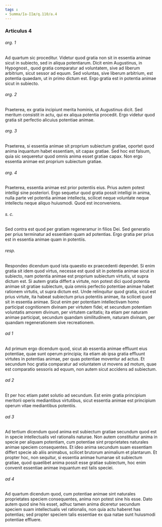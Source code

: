```yaml
---
tags : 
- Summa/Ia-IIæ/q.110/a.4
---
```


### Articulus 4

###### arg. 1
Ad quartum sic proceditur. Videtur quod gratia non sit in essentia animae sicut in subiecto, sed in aliqua potentiarum. Dicit enim Augustinus, in Hypognost., quod gratia comparatur ad voluntatem, sive ad liberum arbitrium, sicut sessor ad equum. Sed voluntas, sive liberum arbitrium, est potentia quaedam, ut in primo dictum est. Ergo gratia est in potentia animae sicut in subiecto.

###### arg. 2
Praeterea, ex gratia incipiunt merita hominis, ut Augustinus dicit. Sed meritum consistit in actu, qui ex aliqua potentia procedit. Ergo videtur quod gratia sit perfectio alicuius potentiae animae.

###### arg. 3
Praeterea, si essentia animae sit proprium subiectum gratiae, oportet quod anima inquantum habet essentiam, sit capax gratiae. Sed hoc est falsum, quia sic sequeretur quod omnis anima esset gratiae capax. Non ergo essentia animae est proprium subiectum gratiae.

###### arg. 4
Praeterea, essentia animae est prior potentiis eius. Prius autem potest intelligi sine posteriori. Ergo sequetur quod gratia possit intelligi in anima, nulla parte vel potentia animae intellecta, scilicet neque voluntate neque intellectu neque aliquo huiusmodi. Quod est inconveniens.

###### s. c.
Sed contra est quod per gratiam regeneramur in filios Dei. Sed generatio per prius terminatur ad essentiam quam ad potentias. Ergo gratia per prius est in essentia animae quam in potentiis.

###### resp.
Respondeo dicendum quod ista quaestio ex praecedenti dependet. Si enim gratia sit idem quod virtus, necesse est quod sit in potentia animae sicut in subiecto, nam potentia animae est proprium subiectum virtutis, ut supra dictum est. Si autem gratia differt a virtute, non potest dici quod potentia animae sit gratiae subiectum, quia omnis perfectio potentiae animae habet rationem virtutis, ut supra dictum est. Unde relinquitur quod gratia, sicut est prius virtute, ita habeat subiectum prius potentiis animae, ita scilicet quod sit in essentia animae. Sicut enim per potentiam intellectivam homo participat cognitionem divinam per virtutem fidei; et secundum potentiam voluntatis amorem divinum, per virtutem caritatis; ita etiam per naturam animae participat, secundum quandam similitudinem, naturam divinam, per quandam regenerationem sive recreationem.

###### ad 1
Ad primum ergo dicendum quod, sicut ab essentia animae effluunt eius potentiae, quae sunt operum principia; ita etiam ab ipsa gratia effluunt virtutes in potentias animae, per quas potentiae moventur ad actus. Et secundum hoc gratia comparatur ad voluntatem ut movens ad motum, quae est comparatio sessoris ad equum, non autem sicut accidens ad subiectum.

###### ad 2
Et per hoc etiam patet solutio ad secundum. Est enim gratia principium meritorii operis mediantibus virtutibus, sicut essentia animae est principium operum vitae mediantibus potentiis.

###### ad 3
Ad tertium dicendum quod anima est subiectum gratiae secundum quod est in specie intellectualis vel rationalis naturae. Non autem constituitur anima in specie per aliquam potentiam, cum potentiae sint proprietates naturales animae speciem consequentes. Et ideo anima secundum suam essentiam differt specie ab aliis animabus, scilicet brutorum animalium et plantarum. Et propter hoc, non sequitur, si essentia animae humanae sit subiectum gratiae, quod quaelibet anima possit esse gratiae subiectum, hoc enim convenit essentiae animae inquantum est talis speciei.

###### ad 4
Ad quartum dicendum quod, cum potentiae animae sint naturales proprietates speciem consequentes, anima non potest sine his esse. Dato autem quod sine his esset, adhuc tamen anima diceretur secundum speciem suam intellectualis vel rationalis, non quia actu haberet has potentias; sed propter speciem talis essentiae ex qua natae sunt huiusmodi potentiae effluere.

